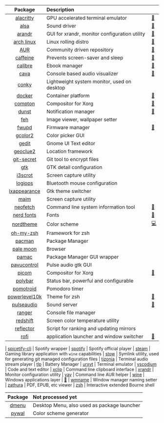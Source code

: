 | Package        | Description                                                                             |   |
| :------------: |:--------------------------------------------------------------------------------------- | - |
| [alacritty](https://github.com/alacritty/alacritty) | GPU accelerated terminal emulator | [:page_facing_up:](TERMINAL.md#alacritty)
| [alsa](https://wiki.archlinux.org/index.php/Advanced_Linux_Sound_Architecture) | Sound driver | [:page_facing_up:](AUDIO.md#alsa)
| [arandr](https://christian.amsuess.com/tools/arandr/) | GUI for xrandr, monitor configuration utility | [:page_facing_up:](EXTERNAL-MONITOR.md)
| [arch linux](https://www.archlinux.org/) | Linux rolling distro | [:page_facing_up:](ARCHLINUX.md)
| [AUR](https://aur.archlinux.org/) | Community driven repository | [:page_facing_up:](PACMAN.md#AUR)
| [caffeine](https://github.com/caffeine-ng/caffeine-ng) | Prevents screen-saver and sleep | [:page_facing_up:](PACKAGES.md#caffeine)
| [calibre](https://calibre-ebook.com/) | Ebook manager | [:page_facing_up:](PACKAGES.md#calibre)
| [cava](https://github.com/karlstav/cava) | Console based audio visualizer | [:page_facing_up:](AUDIO.md#cava)
| [conky](PACKAGES.md#conky) | Lightweight system monitor, used on desktop
| [docker](https://docs.docker.com/) | Container platform | [:page_facing_up:](WIP/PROGRAMMING.md#docker)
| [compton](https://github.com/chjj/compton/) | Compositor for Xorg | [:page_facing_up:](PACKAGES.md#compton)
| [dunst](https://dunst-project.org/) | Notification manager | [:page_facing_up:](PACKAGES.md#dunst)
| [feh](PACKAGES.md#feh) | Image viewer, wallpaper setter
| [fwupd](https://wiki.archlinux.org/index.php/Fwupd) | Firmware manager                               | [:page_facing_up:](FIRMWARE.md) | 
| [gcolor2](COLOR-PALETTE.md#gcolor2) | Color picker GUI
| [gedit](PACKAGES.md#gedit) | Gnome UI Text editor
| [geoclue2](PACKAGES.md#redshift) | Location framework
| [git-secret](GIT-SECRET.md) | Git tool to encrypt files
| [gtk](GNOME.md#gtk) | GTK detail configuration
| [i3scrot](PACKAGES.md#i3scrot) | Screen capture utility
| [logiops](BLUETOOTH.md#logitech-bluetooth-mouse) | Bluetooth mouse configuration
| [lxappearance](GNOME.md#gtk) | Gtk theme switcher
| [maim](PACKAGES.md#maim) | Screen capture utility
| [neofetch](https://github.com/dylanaraps/neofetch)            | Command line system information tool          | [:page_facing_up:](PACKAGES.md#neofetch)
| [nerd fonts](https://github.com/ryanoasis/nerd-fonts)         | Fonts                                         | [:page_facing_up:](PACKAGES.md#iosevka)
| [nordtheme](https://www.nordtheme.com/)                       | Color scheme                                  | [:computer:](https://github.com/simao-ferreira/resources/blob/master/xresources-color-themes/nord)
| [oh-my-zsh](TERMINAL.md#oh-my-zsh) | Framework for zsh
| [pacman](PACMAN.md#pacman) | Package Manager 
| [pale moon](PACKAGES.md#palemoon) | Browser
| [pamac](PACMAN.md#pamac) | Package Manager GUI wrapper
| [pavucontrol](AUDIO.md#pavucontrol) | Pulse audio gtk GUI
| [picom](https://github.com/yshui/picom/blob/next/README_orig.md)   | Compositor for Xorg                      | [:page_facing_up:](PACKAGES.md#picom)
| [polybar](POLYBAR.md) | Status bar, powerful and configurable
| [pomotroid](PACKAGES.md#pomotroid) | Pomodoro timer
| [powerlevel10k](https://github.com/romkatv/powerlevel10k)  | Theme for zsh                                    | [:page_facing_up:](TERMINAL.md#powerlevel10k)
| [pulseaudio](https://wiki.archlinux.org/index.php/PulseAudio)       | Sound server                 | [:page_facing_up:](AUDIO.md#pulseaudio)
| [ranger](PACKAGES.md#ranger) | Console file manager
| [redshift](PACKAGES.md#redshift) | Screen color temperature utility
| [reflector](PACKAGES.md#reflector) | Script for ranking and updating mirrors
| [rofi](https://github.com/davatorium/rofi)| application launcher and window switcher | [:page_facing_up:](I3.md#Menu) 

| [spicetify-cli](AUDIO.md#spicetify) | Spotify wrapper
| [spotify](AUDIO.md#spotify) | Spotify official player
| [steam](GAMING.md) | Gaming library application with `wine` capabilities
| [stow](DOTFILES.md#stow) | Symlink utility, used for generating git managed configuration files
| [tizonia](AUDIO.md#tizonia) | Terminal audio stream player 
| [tlp](BATTERY.md#tlp) | Battery Manager
| [urxvt](TERMINAL.md#urxvt) | Terminal emulator
| [vscodium](WIP/PROGRAMMING.md#vscodium) | Code and text editor
| [xclip](PACKAGES.md#xclip) | Command line clipboard interface
| [xrandr](EXTERNAL-MONITOR.md) | Monitor configuration utility
| [yay](PACMAN.md#AUR) | Command line AUR helper
| [wine](https://www.winehq.org/)       | Windows applications layer                 | [:page_facing_up:](WINE.md)
| [wmname](PACKAGES.md#wmname) | Window manager naming setter
| [zathura](PACKAGES.md#zathura) | PDF, EPUB, etc viewer
| [zsh](TERMINAL.md#zsh) | Interactive extended Bourne shell

| Package        | Not processed yet                                                                       |
| :------------: |:--------------------------------------------------------------------------------------- |
| [dmenu](I3.md#Menu) | Desktop Menu, also used as package launcher
| [pywal](APPEARANCE.md#pywal) | Color scheme generator

